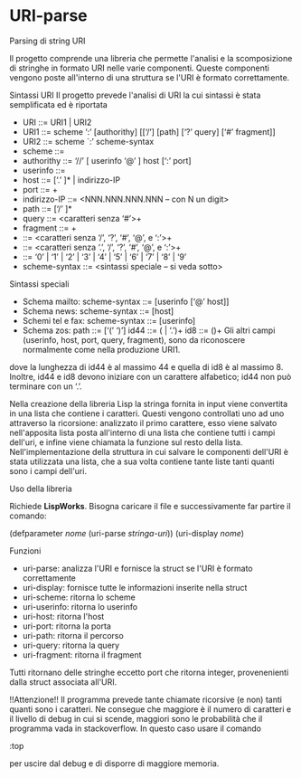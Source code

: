 # URI-parse
Parsing di string URI

Il progetto comprende una libreria che permette l'analisi e la scomposizione di stringhe in formato URI nelle varie componenti. Queste componenti vengono poste all'interno di una struttura se l'URI è formato correttamente. 

Sintassi URI
Il progetto prevede l'analisi di URI la cui sintassi è stata semplificata ed è riportata
- URI ::= URI1 | URI2
- URI1 ::= scheme ‘:’ [authorithy] [[‘/’] [path] [‘?’ query] [‘#’ fragment]]
- URI2 ::= scheme `:’ scheme-syntax
- scheme ::= <identificatore>
- authorithy ::= ‘//’ [ userinfo ‘@’ ] host [‘:’ port]
- userinfo ::= <identificatore>
- host ::= <identificatore-host> [‘.’ <identificatore-host>]* | indirizzo-IP
- port ::= <digit>+
- indirizzo-IP ::= <NNN.NNN.NNN.NNN – con N un digit>
- path ::= <identificatore> [‘/’ <identificatore>]*
- query ::= <caratteri senza ‘#’>+
- fragment ::= <caratteri>+
- <identificatore> ::= <caratteri senza ‘/’, ‘?’, ‘#’, ‘@’, e ‘:’>+
- <identificatore-host> ::= <caratteri senza ‘.’, ‘/’, ‘?’, ‘#’, ‘@’, e ‘:’>+
- <digit> ::= ‘0’ | ‘1’ | ‘2’ | ‘3’ | ‘4’ | ‘5’ | ‘6’ | ‘7’ | ‘8’ | ‘9’
- scheme-syntax ::= <sintassi speciale – si veda sotto>

Sintassi speciali
- Schema mailto: scheme-syntax ::= [userinfo [‘@’ host]]
- Schema news: scheme-syntax ::= [host]
- Schemi tel e fax: scheme-syntax ::= [userinfo]
- Schema zos: 
path ::= <id44> [‘(’ <id8> ‘)’]
id44 ::= (<caratteri alfanumerici> | ‘.’)+
id8 ::= (<caratteri alfanumerici>)+
 Gli altri campi (userinfo, host, port, query, fragment), sono 
da riconoscere normalmente come nella produzione URI1.

dove la lunghezza di id44 è al massimo 44 e quella di id8 è al massimo 8. Inoltre, id44 e 
id8 devono iniziare con un carattere alfabetico; id44 non può terminare con un ‘.’.

Nella creazione della libreria Lisp la stringa fornita in input viene convertita in una lista che contiene i caratteri. Questi vengono controllati uno ad uno attraverso la ricorsione: analizzato il primo carattere, esso viene salvato nell'apposita lista posta all'interno di una lista che contiene tutti i campi dell'uri, e infine viene chiamata la funzione sul resto della lista. Nell'implementazione della struttura in cui salvare le componenti dell'URI è stata utilizzata una lista, che a sua volta contiene tante liste tanti quanti sono i campi dell'uri.

Uso della libreria

Richiede **LispWorks**.
Bisogna caricare il file e successivamente far partire il comando:

(defparameter *nome* (uri-parse *stringa-uri*))
(uri-display *nome*)

Funzioni
- uri-parse: analizza l'URI e fornisce la struct se l'URI è formato correttamente
- uri-display: fornisce tutte le informazioni inserite nella struct
- uri-scheme: ritorna lo scheme
- uri-userinfo: ritorna lo userinfo
- uri-host: ritorna l'host
- uri-port: ritorna la porta
- uri-path: ritorna il percorso 
- uri-query: ritorna la query
- uri-fragment: ritorna il fragment

Tutti ritornano delle stringhe eccetto port che ritorna integer, provenenienti dalla struct associata all'URI.

!!Attenzione!!
Il programma prevede tante chiamate ricorsive (e non) tanti quanti sono i caratteri. Ne consegue che maggiore è il numero di caratteri e il livello di debug in cui si scende, maggiori sono le probabilità che il programma vada in stackoverflow. In questo caso usare il comando 

:top

per uscire dal debug e di disporre di maggiore memoria.
